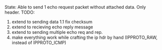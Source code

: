 State: Able to send 1 echo request packet without attached data. Only header.
TODO:
1. extend to sending data
1.1 fix checksum
2. extend to recieving echo reply message
3. extend to sending multiple echo req and rep.
4. make everything work while crafting the ip hdr by hand (IPPROTO_RAW, instead of IPPROTO_ICMP)
